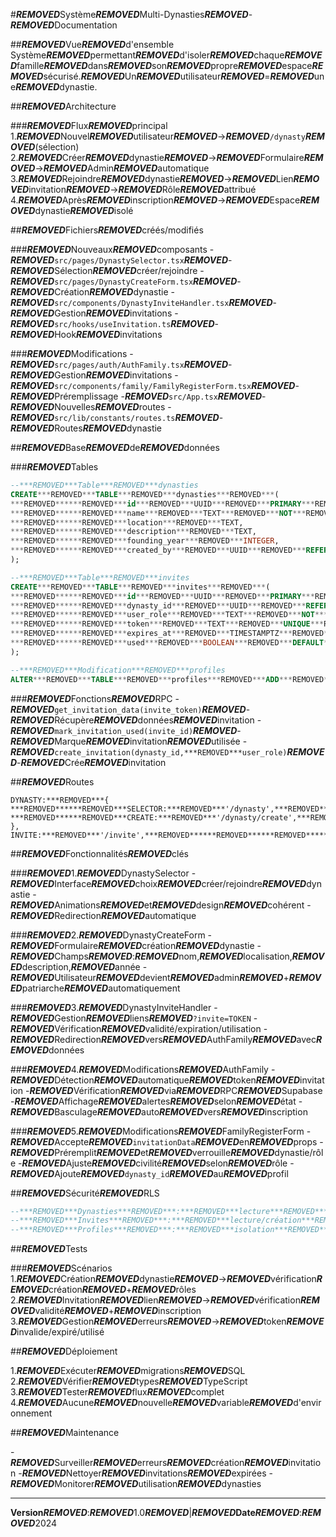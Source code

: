 #***REMOVED***Système***REMOVED***Multi-Dynasties***REMOVED***-***REMOVED***Documentation

##***REMOVED***Vue***REMOVED***d'ensemble
Système***REMOVED***permettant***REMOVED***d'isoler***REMOVED***chaque***REMOVED***famille***REMOVED***dans***REMOVED***son***REMOVED***propre***REMOVED***espace***REMOVED***sécurisé.***REMOVED***Un***REMOVED***utilisateur***REMOVED***=***REMOVED***une***REMOVED***dynastie.

##***REMOVED***Architecture

###***REMOVED***Flux***REMOVED***principal
1.***REMOVED***Nouvel***REMOVED***utilisateur***REMOVED***→***REMOVED***`/dynasty`***REMOVED***(sélection)
2.***REMOVED***Créer***REMOVED***dynastie***REMOVED***→***REMOVED***Formulaire***REMOVED***→***REMOVED***Admin***REMOVED***automatique
3.***REMOVED***Rejoindre***REMOVED***dynastie***REMOVED***→***REMOVED***Lien***REMOVED***invitation***REMOVED***→***REMOVED***Rôle***REMOVED***attribué
4.***REMOVED***Après***REMOVED***inscription***REMOVED***→***REMOVED***Espace***REMOVED***dynastie***REMOVED***isolé

##***REMOVED***Fichiers***REMOVED***créés/modifiés

###***REMOVED***Nouveaux***REMOVED***composants
-***REMOVED***`src/pages/DynastySelector.tsx`***REMOVED***-***REMOVED***Sélection***REMOVED***créer/rejoindre
-***REMOVED***`src/pages/DynastyCreateForm.tsx`***REMOVED***-***REMOVED***Création***REMOVED***dynastie
-***REMOVED***`src/components/DynastyInviteHandler.tsx`***REMOVED***-***REMOVED***Gestion***REMOVED***invitations
-***REMOVED***`src/hooks/useInvitation.ts`***REMOVED***-***REMOVED***Hook***REMOVED***invitations

###***REMOVED***Modifications
-***REMOVED***`src/pages/auth/AuthFamily.tsx`***REMOVED***-***REMOVED***Gestion***REMOVED***invitations
-***REMOVED***`src/components/family/FamilyRegisterForm.tsx`***REMOVED***-***REMOVED***Préremplissage
-***REMOVED***`src/App.tsx`***REMOVED***-***REMOVED***Nouvelles***REMOVED***routes
-***REMOVED***`src/lib/constants/routes.ts`***REMOVED***-***REMOVED***Routes***REMOVED***dynastie

##***REMOVED***Base***REMOVED***de***REMOVED***données

###***REMOVED***Tables
```sql
--***REMOVED***Table***REMOVED***dynasties
CREATE***REMOVED***TABLE***REMOVED***dynasties***REMOVED***(
***REMOVED******REMOVED***id***REMOVED***UUID***REMOVED***PRIMARY***REMOVED***KEY,
***REMOVED******REMOVED***name***REMOVED***TEXT***REMOVED***NOT***REMOVED***NULL,
***REMOVED******REMOVED***location***REMOVED***TEXT,
***REMOVED******REMOVED***description***REMOVED***TEXT,
***REMOVED******REMOVED***founding_year***REMOVED***INTEGER,
***REMOVED******REMOVED***created_by***REMOVED***UUID***REMOVED***REFERENCES***REMOVED***auth.users(id)
);

--***REMOVED***Table***REMOVED***invites
CREATE***REMOVED***TABLE***REMOVED***invites***REMOVED***(
***REMOVED******REMOVED***id***REMOVED***UUID***REMOVED***PRIMARY***REMOVED***KEY,
***REMOVED******REMOVED***dynasty_id***REMOVED***UUID***REMOVED***REFERENCES***REMOVED***dynasties(id),
***REMOVED******REMOVED***user_role***REMOVED***TEXT***REMOVED***NOT***REMOVED***NULL,
***REMOVED******REMOVED***token***REMOVED***TEXT***REMOVED***UNIQUE***REMOVED***NOT***REMOVED***NULL,
***REMOVED******REMOVED***expires_at***REMOVED***TIMESTAMPTZ***REMOVED***NOT***REMOVED***NULL,
***REMOVED******REMOVED***used***REMOVED***BOOLEAN***REMOVED***DEFAULT***REMOVED***FALSE
);

--***REMOVED***Modification***REMOVED***profiles
ALTER***REMOVED***TABLE***REMOVED***profiles***REMOVED***ADD***REMOVED***COLUMN***REMOVED***dynasty_id***REMOVED***UUID***REMOVED***REFERENCES***REMOVED***dynasties(id);
```

###***REMOVED***Fonctions***REMOVED***RPC
-***REMOVED***`get_invitation_data(invite_token)`***REMOVED***-***REMOVED***Récupère***REMOVED***données***REMOVED***invitation
-***REMOVED***`mark_invitation_used(invite_id)`***REMOVED***-***REMOVED***Marque***REMOVED***invitation***REMOVED***utilisée
-***REMOVED***`create_invitation(dynasty_id,***REMOVED***user_role)`***REMOVED***-***REMOVED***Crée***REMOVED***invitation

##***REMOVED***Routes

```tsx
DYNASTY:***REMOVED***{
***REMOVED******REMOVED***SELECTOR:***REMOVED***'/dynasty',***REMOVED******REMOVED******REMOVED******REMOVED******REMOVED******REMOVED******REMOVED******REMOVED***//***REMOVED***Sélection***REMOVED***dynastie
***REMOVED******REMOVED***CREATE:***REMOVED***'/dynasty/create',***REMOVED******REMOVED******REMOVED***//***REMOVED***Création***REMOVED***dynastie
},
INVITE:***REMOVED***'/invite',***REMOVED******REMOVED******REMOVED******REMOVED******REMOVED******REMOVED******REMOVED******REMOVED******REMOVED******REMOVED******REMOVED******REMOVED***//***REMOVED***Gestion***REMOVED***invitation
```

##***REMOVED***Fonctionnalités***REMOVED***clés

###***REMOVED***1.***REMOVED***DynastySelector
-***REMOVED***Interface***REMOVED***choix***REMOVED***créer/rejoindre***REMOVED***dynastie
-***REMOVED***Animations***REMOVED***et***REMOVED***design***REMOVED***cohérent
-***REMOVED***Redirection***REMOVED***automatique

###***REMOVED***2.***REMOVED***DynastyCreateForm
-***REMOVED***Formulaire***REMOVED***création***REMOVED***dynastie
-***REMOVED***Champs***REMOVED***:***REMOVED***nom,***REMOVED***localisation,***REMOVED***description,***REMOVED***année
-***REMOVED***Utilisateur***REMOVED***devient***REMOVED***admin***REMOVED***+***REMOVED***patriarche***REMOVED***automatiquement

###***REMOVED***3.***REMOVED***DynastyInviteHandler
-***REMOVED***Gestion***REMOVED***liens***REMOVED***`?invite=TOKEN`
-***REMOVED***Vérification***REMOVED***validité/expiration/utilisation
-***REMOVED***Redirection***REMOVED***vers***REMOVED***AuthFamily***REMOVED***avec***REMOVED***données

###***REMOVED***4.***REMOVED***Modifications***REMOVED***AuthFamily
-***REMOVED***Détection***REMOVED***automatique***REMOVED***token***REMOVED***invitation
-***REMOVED***Vérification***REMOVED***via***REMOVED***RPC***REMOVED***Supabase
-***REMOVED***Affichage***REMOVED***alertes***REMOVED***selon***REMOVED***état
-***REMOVED***Basculage***REMOVED***auto***REMOVED***vers***REMOVED***inscription

###***REMOVED***5.***REMOVED***Modifications***REMOVED***FamilyRegisterForm
-***REMOVED***Accepte***REMOVED***`invitationData`***REMOVED***en***REMOVED***props
-***REMOVED***Préremplit***REMOVED***et***REMOVED***verrouille***REMOVED***dynastie/rôle
-***REMOVED***Ajuste***REMOVED***civilité***REMOVED***selon***REMOVED***rôle
-***REMOVED***Ajoute***REMOVED***`dynasty_id`***REMOVED***au***REMOVED***profil

##***REMOVED***Sécurité***REMOVED***RLS

```sql
--***REMOVED***Dynasties***REMOVED***:***REMOVED***lecture***REMOVED***membres,***REMOVED***écriture***REMOVED***admin
--***REMOVED***Invites***REMOVED***:***REMOVED***lecture/création***REMOVED***admin***REMOVED***dynastie
--***REMOVED***Profiles***REMOVED***:***REMOVED***isolation***REMOVED***par***REMOVED***dynasty_id
```

##***REMOVED***Tests

###***REMOVED***Scénarios
1.***REMOVED***Création***REMOVED***dynastie***REMOVED***→***REMOVED***vérification***REMOVED***création***REMOVED***+***REMOVED***rôles
2.***REMOVED***Invitation***REMOVED***lien***REMOVED***→***REMOVED***vérification***REMOVED***validité***REMOVED***+***REMOVED***inscription
3.***REMOVED***Gestion***REMOVED***erreurs***REMOVED***→***REMOVED***token***REMOVED***invalide/expiré/utilisé

##***REMOVED***Déploiement

1.***REMOVED***Exécuter***REMOVED***migrations***REMOVED***SQL
2.***REMOVED***Vérifier***REMOVED***types***REMOVED***TypeScript
3.***REMOVED***Tester***REMOVED***flux***REMOVED***complet
4.***REMOVED***Aucune***REMOVED***nouvelle***REMOVED***variable***REMOVED***d'environnement

##***REMOVED***Maintenance

-***REMOVED***Surveiller***REMOVED***erreurs***REMOVED***création***REMOVED***invitation
-***REMOVED***Nettoyer***REMOVED***invitations***REMOVED***expirées
-***REMOVED***Monitorer***REMOVED***utilisation***REMOVED***dynasties

---

**Version*****REMOVED***:***REMOVED***1.0***REMOVED***|***REMOVED*****Date*****REMOVED***:***REMOVED***2024
